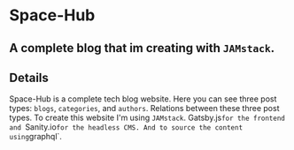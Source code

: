 
# Space-Hub

A complete blog that im creating  with `JAMstack`.
---

## Details
Space-Hub is a complete tech blog website. Here you can see three post types: `blogs`, `categories`, and `authors`. Relations between these three post types. 
To create this website I'm using `JAMstack`. 
Gatsby.js` for the frontend and 
`Sanity.io` for the headless CMS. And to source the content  using `graphql`.


